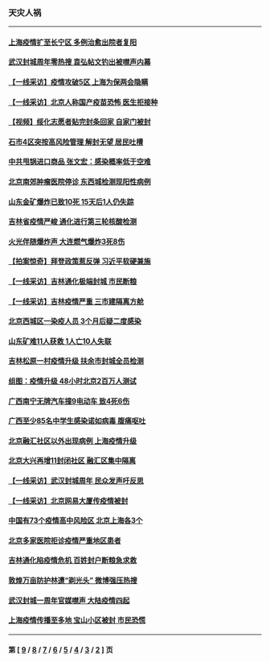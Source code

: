 ### 天灾人祸
---
#### [上海疫情扩至长宁区 多例治愈出院者复阳](../../pages/ncid280/n12712144.md) 
#### [武汉封城周年零热搜 袁弘帖文钓出被噤声内幕](../../pages/ncid280/n12711753.md) 
#### [【一线采访】疫情攻破5区 上海为保两会隐瞒](../../pages/ncid280/n12709466.md) 
#### [【一线采访】北京人称国产疫苗恐怖 医生拒接种](../../pages/ncid280/n12711331.md) 
#### [【视频】绥化志愿者贴完封条回家 自家门被封](../../pages/ncid280/n12711236.md) 
#### [石市4区突按高风险管理 解封无望 居民吐槽](../../pages/ncid280/n12711076.md) 
#### [中共甩锅进口商品 张文宏：感染概率低于空难](../../pages/ncid280/n12710659.md) 
#### [北京南郊肿瘤医院停诊 东西城检测现阳性病例](../../pages/ncid280/n12710506.md) 
#### [山东金矿爆炸已致10死 15天后1人仍失踪](../../pages/ncid280/n12710597.md) 
#### [吉林省疫情严峻 通化进行第三轮核酸检测](../../pages/ncid280/n12710127.md) 
#### [火光伴随爆炸声 大连燃气爆炸3死8伤](../../pages/ncid280/n12710075.md) 
#### [【拍案惊奇】拜登政策惹反弹 习近平软硬兼施](../../pages/ncid280/n12709435.md) 
#### [【一线采访】吉林通化极端封城 市民断粮](../../pages/ncid280/n12709011.md) 
#### [【一线采访】吉林疫情严重 三市建隔离方舱](../../pages/ncid280/n12709163.md) 
#### [北京西城区一染疫人员 3个月后疑二度感染](../../pages/ncid280/n12709032.md) 
#### [山东矿难11人获救 1人亡10人失联](../../pages/ncid280/n12708861.md) 
#### [吉林松原一村疫情升级 扶余市封城全员检测](../../pages/ncid280/n12708745.md) 
#### [组图：疫情升级 48小时北京2百万人测试](../../pages/ncid280/n12708614.md) 
#### [广西南宁无牌汽车撞9电动车 致4死6伤](../../pages/ncid280/n12708500.md) 
#### [广西至少85名中学生感染诺如病毒 腹痛呕吐](../../pages/ncid280/n12708413.md) 
#### [北京融汇社区以外出现病例 上海疫情升级](../../pages/ncid280/n12708408.md) 
#### [北京大兴再增11封闭社区 融汇区集中隔离](../../pages/ncid280/n12708120.md) 
#### [【一线采访】武汉封城周年 民众发声吁反思](../../pages/ncid280/n12708197.md) 
#### [【一线采访】北京网易大厦传疫情被封](../../pages/ncid280/n12707724.md) 
#### [中国有73个疫情高中风险区 北京上海各3个](../../pages/ncid280/n12707620.md) 
#### [北京多家医院拒诊疫情严重地区患者](../../pages/ncid280/n12707806.md) 
#### [吉林通化陷疫情危机 百姓封户断粮急求救](../../pages/ncid280/n12707723.md) 
#### [敦煌万亩防护林遭“剃光头” 微博强压热搜](../../pages/ncid280/n12707334.md) 
#### [武汉封城一周年官媒噤声 大陆疫情四起](../../pages/ncid280/n12707052.md) 
#### [上海疫情传播至多地 宝山小区被封 市民恐慌](../../pages/ncid280/n12706434.md) 

---
#### 第 [ [9](./9.md) / [8](./8.md) / [7](./7.md) / [6](./6.md) / [5](./5.md) / [4](./4.md) / [3](./3.md) / [2](./2.md) ] 页
